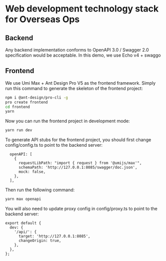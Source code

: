 #  Web development technology stack for Overseas Ops

## Backend
Any backend implementation conforms to OpenAPI 3.0 / Swagger 2.0 specification would be acceptable.
In this demo, we use Echo v4 + swaggo

## Frontend
We use Umi Max + Ant Design Pro V5 as the frontend framework. Simply run this command to generate the skeleton of the frontend project:
```bash
npm i @ant-design/pro-cli -g
pro create frontend
cd frontend
yarn
```
Now you can run the frontend project in development mode:
```bash
yarn run dev
```
To generate API stubs for the frontend project, you should first change config/config.ts to point to the backend server:
```
  openAPI: [
    {
      requestLibPath: "import { request } from '@umijs/max'",
      schemaPath: 'http://127.0.0.1:8085/swagger/doc.json',
      mock: false,
    },
  ],
```
Then run the following command:
```bash
yarn max openapi
```
You will also need to update proxy config in config/proxy.ts to point to the backend server:
```
export default {
  dev: {
    '/api/': {
      target: 'http://127.0.0.1:8085',
      changeOrigin: true,
    },
  },
};
```